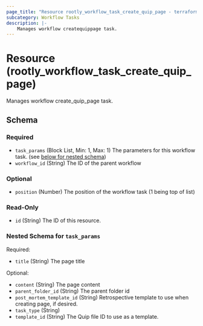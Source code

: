 ```yaml
---
page_title: "Resource rootly_workflow_task_create_quip_page - terraform-provider-rootly"
subcategory: Workflow Tasks
description: |-
    Manages workflow createquippage task.
---
```


# Resource (rootly_workflow_task_create_quip_page)

Manages workflow create_quip_page task.



<!-- schema generated by tfplugindocs -->
## Schema

### Required

- `task_params` (Block List, Min: 1, Max: 1) The parameters for this workflow task. (see [below for nested schema](#nestedblock--task_params))
- `workflow_id` (String) The ID of the parent workflow

### Optional

- `position` (Number) The position of the workflow task (1 being top of list)

### Read-Only

- `id` (String) The ID of this resource.

<a id="nestedblock--task_params"></a>
### Nested Schema for `task_params`

Required:

- `title` (String) The page title

Optional:

- `content` (String) The page content
- `parent_folder_id` (String) The parent folder id
- `post_mortem_template_id` (String) Retrospective template to use when creating page, if desired.
- `task_type` (String)
- `template_id` (String) The Quip file ID to use as a template.

